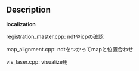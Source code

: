 ## Description
**localization**

registration_master.cpp: ndtやicpの確認

map_alignment.cpp: ndtをつかってmapと位置合わせ

vis_laser.cpp: visualize用
